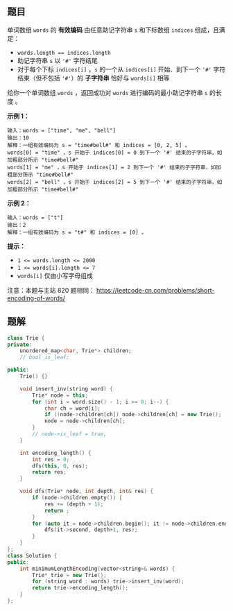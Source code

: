 ## 题目

单词数组 `words` 的 **有效编码** 由任意助记字符串 `s` 和下标数组 `indices` 组成，且满足：

- `words.length == indices.length`
- 助记字符串 `s` 以 `'#'` 字符结尾
- 对于每个下标 `indices[i]` ，`s` 的一个从 `indices[i]` 开始、到下一个 `'#'` 字符结束（但不包括 `'#'`）的 **子字符串** 恰好与 `words[i]` 相等

给你一个单词数组 `words` ，返回成功对 `words` 进行编码的最小助记字符串 `s` 的长度 。

 

**示例 1：**

```
输入：words = ["time", "me", "bell"]
输出：10
解释：一组有效编码为 s = "time#bell#" 和 indices = [0, 2, 5] 。
words[0] = "time" ，s 开始于 indices[0] = 0 到下一个 '#' 结束的子字符串，如加粗部分所示 "time#bell#"
words[1] = "me" ，s 开始于 indices[1] = 2 到下一个 '#' 结束的子字符串，如加粗部分所示 "time#bell#"
words[2] = "bell" ，s 开始于 indices[2] = 5 到下一个 '#' 结束的子字符串，如加粗部分所示 "time#bell#"
```

**示例 2：**

```
输入：words = ["t"]
输出：2
解释：一组有效编码为 s = "t#" 和 indices = [0] 。
```

 

**提示：**

- `1 <= words.length <= 2000`
- `1 <= words[i].length <= 7`
- `words[i]` 仅由小写字母组成



注意：本题与主站 820 题相同： https://leetcode-cn.com/problems/short-encoding-of-words/



## 题解

```c++
class Trie {
private:
    unordered_map<char, Trie*> children;
    // bool is_leaf;

public:
    Trie() {}

    void insert_inv(string word) {
        Trie* node = this;
        for (int i = word.size() - 1; i >= 0; i--) {
            char ch = word[i];
            if (!node->children[ch]) node->children[ch] = new Trie();
            node = node->children[ch];
        }
        // node->is_leaf = true;
    }

    int encoding_length() {
        int res = 0;
        dfs(this, 0, res);
        return res;
    }

    void dfs(Trie* node, int depth, int& res) {
        if (node->children.empty()) {
            res += (depth + 1);
            return ;
        }
        for (auto it = node->children.begin(); it != node->children.end(); it++) {
            dfs(it->second, depth+1, res);
        }
    }
};
class Solution {
public:
    int minimumLengthEncoding(vector<string>& words) {
        Trie* trie = new Trie();
        for (string word : words) trie->insert_inv(word);
        return trie->encoding_length();
    }
};
```


